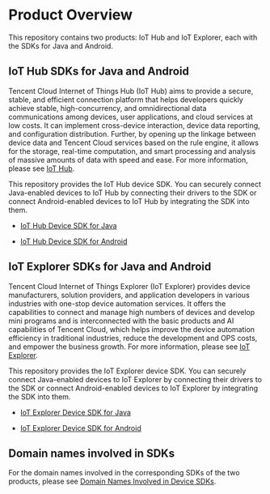 # Product Overview

This repository contains two products: IoT Hub and IoT Explorer, each with the SDKs for Java and Android.

## IoT Hub SDKs for Java and Android

Tencent Cloud Internet of Things Hub (IoT Hub) aims to provide a secure, stable, and efficient connection platform that helps developers quickly achieve stable, high-concurrency, and omnidirectional data communications among devices, user applications, and cloud services at low costs. It can implement cross-device interaction, device data reporting, and configuration distribution. Further, by opening up the linkage between device data and Tencent Cloud services based on the rule engine, it allows for the storage, real-time computation, and smart processing and analysis of massive amounts of data with speed and ease. For more information, please see [IoT Hub](https://cloud.tencent.com/document/product/634).

This repository provides the IoT Hub device SDK. You can securely connect Java-enabled devices to IoT Hub by connecting their drivers to the SDK or connect Android-enabled devices to IoT Hub by integrating the SDK into them.

* [IoT Hub Device SDK for Java](hub/hub-device-java/README.md)

* [IoT Hub Device SDK for Android](hub/hub-device-android/README.md)

## IoT Explorer SDKs for Java and Android

Tencent Cloud Internet of Things Explorer (IoT Explorer) provides device manufacturers, solution providers, and application developers in various industries with one-stop device automation services. It offers the capabilities to connect and manage high numbers of devices and develop mini programs and is interconnected with the basic products and AI capabilities of Tencent Cloud, which helps improve the device automation efficiency in traditional industries, reduce the development and OPS costs, and empower the business growth. For more information, please see [IoT Explorer](https://cloud.tencent.com/document/product/1081).

This repository provides the IoT Explorer device SDK. You can securely connect Java-enabled devices to IoT Explorer by connecting their drivers to the SDK or connect Android-enabled devices to IoT Explorer by integrating the SDK into them.

* [IoT Explorer Device SDK for Java](explorer/explorer-device-java/README.md)

* [IoT Explorer Device SDK for Android](explorer/explorer-device-android/README.md)

## Domain names involved in SDKs

For the domain names involved in the corresponding SDKs of the two products, please see [Domain Names Involved in Device SDKs](https://github.com/tencentyun/iot-device-java/wiki/Device-SDK涉及的域名).
